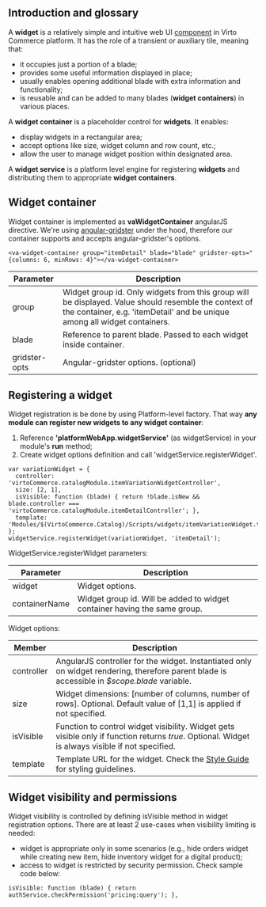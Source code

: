 ## Introduction and glossary

A **widget** is a relatively simple and intuitive web UI [component](http://en.wikipedia.org/wiki/Software_component) in Virto Commerce platform. It has the role of a transient or auxiliary tile, meaning that:

* it occupies just a portion of a blade;
* provides some useful information displayed in place;
* usually enables opening additional blade with extra information and functionality;
* is reusable and can be added to many blades (**widget containers**) in various places.

A **widget container** is a placeholder control for **widgets**. It enables:

* display widgets in a rectangular area;
* accept options like size, widget column and row count, etc.;
* allow the user to manage widget position within designated area.

A **widget service** is a platform level engine for registering **widgets** and distributing them to appropriate **widget containers**.

## Widget container

Widget container is implemented as **vaWidgetContainer** angularJS directive. We're using [angular-gridster](http://manifestwebdesign.github.io/angular-gridster/) under the hood, therefore our container supports and accepts angular-gridster's options. 

```
<va-widget-container group="itemDetail" blade="blade" gridster-opts="{columns: 6, minRows: 4}"></va-widget-container>
```

|Parameter|Description|
|---------|-----------|
|group|Widget group id. Only widgets from this group will be displayed. Value should resemble the context of the container, e.g. 'itemDetail' and be unique among all widget containers.|
|blade|Reference to parent blade. Passed to each widget inside container.|
|gridster-opts|Angular-gridster options. (optional)|

## Registering a widget

Widget registration is be done by using Platform-level factory. That way **any module can register new widgets to any widget container**: 

1. Reference **'platformWebApp.widgetService'** (as widgetService) in your module's **run** method;
2. Create widget options definition and call 'widgetService.registerWidget'.

```
var variationWidget = {
  controller: 'virtoCommerce.catalogModule.itemVariationWidgetController',
  size: [2, 1],
  isVisible: function (blade) { return !blade.isNew && blade.controller === 'virtoCommerce.catalogModule.itemDetailController'; },
  template: 'Modules/$(VirtoCommerce.Catalog)/Scripts/widgets/itemVariationWidget.tpl.html'
};
widgetService.registerWidget(variationWidget, 'itemDetail');
```

WidgetService.registerWidget parameters:

|Parameter|Description|
|---------|-----------|
|widget|Widget options.|
|containerName|Widget group id. Will be added to widget container having the same group.|

Widget options:

|Member|Description|
|------|-----------|
|controller|AngularJS controller for the widget. Instantiated only on widget rendering, therefore parent blade is accessible in *$scope.blade* variable.|
|size|Widget dimensions: [number of columns, number of rows]. Optional. Default value of [1,1] is applied if not specified.|
|isVisible|Function to control widget visibility. Widget gets visible only if function returns *true*. Optional. Widget is always visible if not specified.|
|template|Template URL for the widget. Check the [Style Guide](../style-guide) for styling guidelines.|

## Widget visibility and permissions

Widget visibility is controlled by defining isVisible method in widget registration options. There are at least 2 use-cases when visibility limiting is needed:

* widget is appropriate only in some scenarios (e.g., hide orders widget while creating new item, hide inventory widget for a digital product);
* access to widget is restricted by security permission. Check sample code below:

```
isVisible: function (blade) { return authService.checkPermission('pricing:query'); },
```
